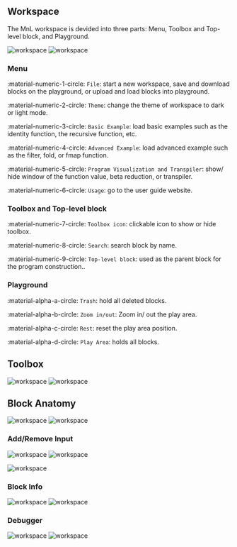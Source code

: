 
## Workspace

The MnL workspace is devided into three parts: Menu, Toolbox and Top-level block, and Playground.

![workspace](assets/images/workspace_light.png#only-light)
![workspace](assets/images/workspace_dark.png#only-dark)

### Menu

:material-numeric-1-circle: `File`: start a new workspace, save and download blocks on the playground, or upload and load blocks into playground.

:material-numeric-2-circle: `Theme`: change the theme of workspace to dark or light mode.

:material-numeric-3-circle: `Basic Example`: load basic examples such as the identity function, the recursive function, etc.

:material-numeric-4-circle: `Advanced Example`: load advanced example such as the filter, fold, or fmap function.

:material-numeric-5-circle: `Program Visualization and Transpiler`: show/ hide window of the function value, beta reduction, or transpiler.

:material-numeric-6-circle: `Usage`: go to the user guide website.

   

### Toolbox and Top-level block

:material-numeric-7-circle: `Toolbox icon`: clickable icon to show or hide toolbox.

:material-numeric-8-circle: `Search`: search block by name.

:material-numeric-9-circle: `Top-level block`: used as the parent block for the program construction.. 


### Playground

:material-alpha-a-circle: `Trash`: hold all deleted blocks.

:material-alpha-b-circle: `Zoom in/out`: Zoom in/ out the play area.

:material-alpha-c-circle: `Rest`: reset the play area position.

:material-alpha-d-circle: `Play Area`: holds all blocks.


## Toolbox
![workspace](assets/images/toolbox_light.png#only-light)
![workspace](assets/images/toolbox_dark.png#only-dark)


## Block Anatomy
![workspace](assets/images/block_anatomy_complete.png)
![workspace](assets/images/block_anatomy_1.png)

 
### Add/Remove Input
![workspace](assets/images/add_input_dark.png#only-dark)
![workspace](assets/images/add_input_light.png#only-light)

![workspace](assets/images/plus_minus_button.png)

### Block Info
 ![workspace](assets/images/type_n_value_info_dark.png#only-dark)
 ![workspace](assets/images/type_n_value_info_light.png#only-light)

### Debugger
 ![workspace](assets/images/debuger_dark.png#only-dark)
 ![workspace](assets/images/debuger_light.png#only-light)